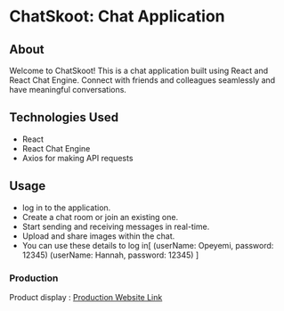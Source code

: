 # ChatSkoot: Chat Application

## About

Welcome to ChatSkoot! This is a chat application built using React and React Chat Engine. Connect with friends and colleagues seamlessly and have meaningful conversations.

## Technologies Used
- React
- React Chat Engine
- Axios for making API requests

## Usage
- log in to the application.
- Create a chat room or join an existing one.
- Start sending and receiving messages in real-time.
- Upload and share images within the chat.
- You can use these details to log in[
(userName: Opeyemi, password: 12345)
(userName: Hannah, password: 12345)
]

### Production

Product display : [Production Website Link](https://chat-skoot-application.vercel.app/)


